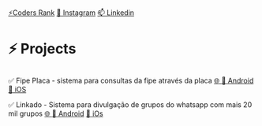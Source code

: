 <a href="https://profile.codersrank.io/user/devguerra">⚡Coders Rank</a>
<a href="https://instagram.com/dev_guerra">👯 Instagram</a>
<a href="https://www.linkedin.com/in/umroberto/">📫 Linkedin</a>


# <p>⚡ Projects</p>
<p>✅ Fipe Placa - sistema para consultas da fipe através da placa
  <a href="https://www.fipeplaca.com.br" rel="nofollow noreferrer" align="justify">🌐 </a> 
  <a href="https://play.google.com/store/apps/details?id=com.moblink.multz" rel="nofollow noreferrer" align="justify">🤖 Android </a>
  <a href="https://apps.apple.com/us/app/ipva-tabela-fipe-pela-placa/id1599556747" rel="nofollow noreferrer" align="justify">📱 iOS </a>
</p

<p>✅ Linkado - Sistema para divulgação de grupos do whatsapp com mais 20 mil grupos
  <a href="https://www.linkado.app" rel="nofollow noreferrer" align="justify">🌐 </a> 
  <a href="https://play.google.com/store/apps/details?id=com.mobird.gruposlink" rel="nofollow noreferrer" align="justify">🤖 Android</a>
  <a href="https://apps.apple.com/br/app/linkado-grupos-do-zap/id1565266000" rel="nofollow noreferrer" align="justify">📱 iOs</a>
</p>


